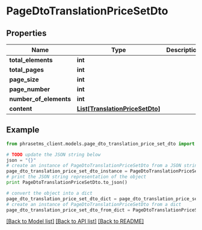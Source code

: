 # PageDtoTranslationPriceSetDto

## Properties

| Name                   | Type                                                          | Description | Notes      |
| ---------------------- | ------------------------------------------------------------- | ----------- | ---------- |
| **total_elements**     | **int**                                                       |             | [optional] |
| **total_pages**        | **int**                                                       |             | [optional] |
| **page_size**          | **int**                                                       |             | [optional] |
| **page_number**        | **int**                                                       |             | [optional] |
| **number_of_elements** | **int**                                                       |             | [optional] |
| **content**            | [**List[TranslationPriceSetDto]**](TranslationPriceSetDto.md) |             | [optional] |

## Example

```python
from phrasetms_client.models.page_dto_translation_price_set_dto import PageDtoTranslationPriceSetDto

# TODO update the JSON string below
json = "{}"
# create an instance of PageDtoTranslationPriceSetDto from a JSON string
page_dto_translation_price_set_dto_instance = PageDtoTranslationPriceSetDto.from_json(json)
# print the JSON string representation of the object
print PageDtoTranslationPriceSetDto.to_json()

# convert the object into a dict
page_dto_translation_price_set_dto_dict = page_dto_translation_price_set_dto_instance.to_dict()
# create an instance of PageDtoTranslationPriceSetDto from a dict
page_dto_translation_price_set_dto_from_dict = PageDtoTranslationPriceSetDto.from_dict(page_dto_translation_price_set_dto_dict)
```

[[Back to Model list]](../README.md#documentation-for-models) [[Back to API list]](../README.md#documentation-for-api-endpoints) [[Back to README]](../README.md)
